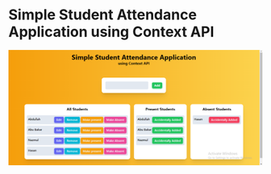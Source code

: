 # Simple Student Attendance Application using Context API

![simple-student-attendance-application](./src/assets/student-attendance-app-using-context-api.png)
